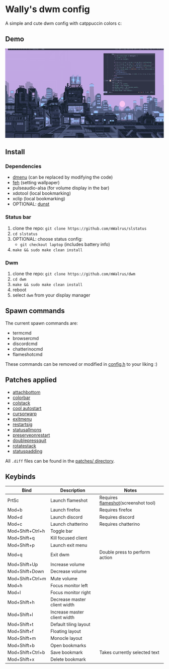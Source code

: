 # Wally's dwm config
A simple and cute dwm config with catppuccin colors c:

## Demo
![demo](./demo/screenshot.png)

## Install

### Dependencies
- [dmenu](https://tools.suckless.org/dmenu/) (can be replaced by modifying the code)
- [feh](https://github.com/derf/feh) (setting wallpaper)
- pulseaudio-alsa (for volume display in the bar)
- xdotool (local bookmarking)
- xclip (local bookmarking)
- OPTIONAL: [dunst](https://github.com/dunst-project/dunst)

### Status bar
1. clone the repo: `git clone https://github.com/mWalrus/slstatus`
2. `cd slstatus`
3. OPTIONAL: choose status config:
    - `git checkout laptop` (includes battery info)
4. `make && sudo make clean install`

### Dwm
1. clone the repo: `git clone https://github.com/mWalrus/dwm`
2. `cd dwm`
3. `make && sudo make clean install`
4. reboot
5. select `dwm` from your display manager

## Spawn commands
The current spawn commands are:
- termcmd
- browsercmd
- discordcmd
- chatterinocmd
- flameshotcmd

These commands can be removed or modified in [config.h](./config.h) to your liking :)

## Patches applied
- [attachbottom](https://dwm.suckless.org/patches/attachbottom/)
- [colorbar](https://dwm.suckless.org/patches/colorbar/)
- [colstack](./patches/dwm-colstack-6.4.diff)
- [cool autostart](https://dwm.suckless.org/patches/cool_autostart/)
- [cursorwarp](https://dwm.suckless.org/patches/cursorwarp/)
- [exitmenu](https://dwm.suckless.org/patches/exitmenu/)
- [restartsig](https://dwm.suckless.org/patches/restartsig/)
- [statusallmons](https://dwm.suckless.org/patches/statusallmons/)
- [preserveonrestart](https://dwm.suckless.org/patches/preserveonrestart/)
- [doublepressquit](https://dwm.suckless.org/patches/doublepressquit/)
- [rotatestack](https://dwm.suckless.org/patches/rotatestack/)
- [statuspadding](https://dwm.suckless.org/patches/statuspadding/)

All `.diff` files can be found in the [patches/ directory](./patches).

## Keybinds
|Bind|Description|Notes|
|-|-|-|
|PrtSc|Launch flameshot|Requires [flameshot](https://github.com/flameshot-org/flameshot)(screenshot tool)|
|Mod+b|Launch firefox|Requires firefox|
|Mod+d|Launch discord|Requires discord|
|Mod+c|Launch chatterino|Requires chatterino|
|Mod+Shift+Ctrl+h|Toggle bar||
|Mod+Shift+q|Kill focused client||
|Mod+Shift+p|Launch exit menu||
|Mod+q|Exit dwm|Double press to perform action|
|Mod+Shift+Up|Increase volume||
|Mod+Shift+Down|Decrease volume||
|Mod+Shift+Ctrl+m|Mute volume||
|Mod+h|Focus monitor left||
|Mod+l|Focus monitor right||
|Mod+Shift+h|Decrease master client width||
|Mod+Shift+l|Increase master client width||
|Mod+Shift+t|Default tiling layout||
|Mod+Shift+f|Floating layout||
|Mod+Shift+m|Monocle layout||
|Mod+Shift+b|Open bookmarks||
|Mod+Shift+Ctrl+b|Save bookmark|Takes currently selected text|
|Mod+Shift+x|Delete bookmark||
